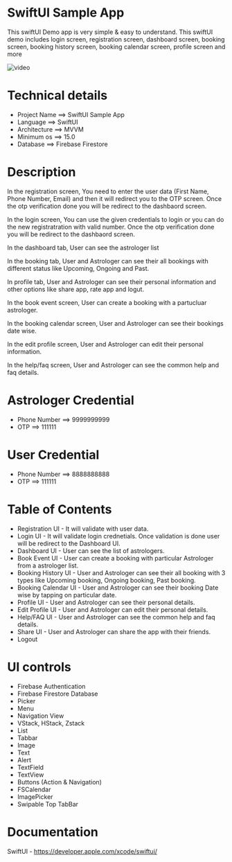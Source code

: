 # SwiftUI Sample App
This swiftUI Demo app is very simple &amp; easy to understand. This swiftUI demo includes login screen, registration screen, dashboard screen, booking screen, booking history screen, booking calendar screen, profile screen and more

![video](/Media/SwiftUI-Sample-App.gif)


# Technical details

- Project Name  ==> SwiftUI Sample App
- Language      ==> SwiftUI
- Architecture  ==> MVVM
- Minimum os    ==> 15.0
- Database      ==> Firebase Firestore


# Description  

In the registration screen, You need to enter the user data (First Name, Phone Number, Email) and then it will redirect you to the OTP screen. Once the otp verification done you will be redirect to the dashbaord screen.

In the login screen, You can use the given credentials to login or you can do the new registratration with valid number. Once the otp verification done you will be redirect to the dashbaord screen.

In the dashboard tab, User can see the astrologer list

In the booking tab, User and Astrologer can see their all bookings with different status like Upcoming, Ongoing and Past.

In profile tab, User and Astrologer can see their personal information and other options like share app, rate app and logut.

In the book event screen, User can create a booking with a partucluar astrologer.

In the booking calendar screen, User and Astrologer can see their bookings date wise.

In the edit profile screen, User and Astrologer can edit their personal information.

In the help/faq screen, User and Astrologer can see the common help and faq details.


# Astrologer Credential

- Phone Number    ==>    9999999999 
- OTP             ==>    111111

# User Credential

- Phone Number    ==>    8888888888
- OTP             ==>    111111


# Table of Contents

- Registration UI - It will validate with user data.
- Login UI - It will validate login crednetials. Once validation is done user will be redirect to the Dashboard UI.
- Dashboard UI - User can see the list of astrologers. 
- Book Event UI -  User can create a booking with particular Astrologer from a astrologer list.
- Booking History UI - User and Astrologer can see their all booking with 3 types like Upcoming booking, Ongoing booking, Past booking.   
- Booking Calendar UI - User and Astrologer can see their booking Date wise by tapping on particular date.
- Profile UI - User and Astrologer can see their personal details.
- Edit Profile UI - User and Astrologer can edit their personal details.
- Help/FAQ UI - User and Astrologer can see the common help and faq details.
- Share UI - User and Astrologer can share the app with their friends.
- Logout


# UI controls 

- Firebase Authentication
- Firebase Firestore Database
- Picker
- Menu
- Navigation View
- VStack, HStack, Zstack
- List
- Tabbar
- Image 
- Text
- Alert
- TextField
- TextView
- Buttons (Action & Navigation)
- FSCalendar
- ImagePicker
- Swipable Top TabBar


# Documentation 
SwiftUI - https://developer.apple.com/xcode/swiftui/

